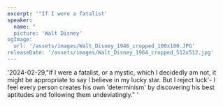 ```yaml
---
excerpt: '"If I were a fatalist'
speaker:
  name: "
  picture: 'Walt Disney'
ogImage:
  url: '/assets/images/Walt_Disney_1946_cropped_100x100.JPG'
releaseDate: '/assets/images/Walt_Disney_1964_cropped_512x512.jpg'
---
```


'2024-02-29,"If I were a fatalist, or a mystic, which I decidedly am not, it might be appropriate to say I believe in my lucky star. But I reject luck'- I feel every person creates his own 'determinism' by discovering his best aptitudes and following them undeviatingly."'
